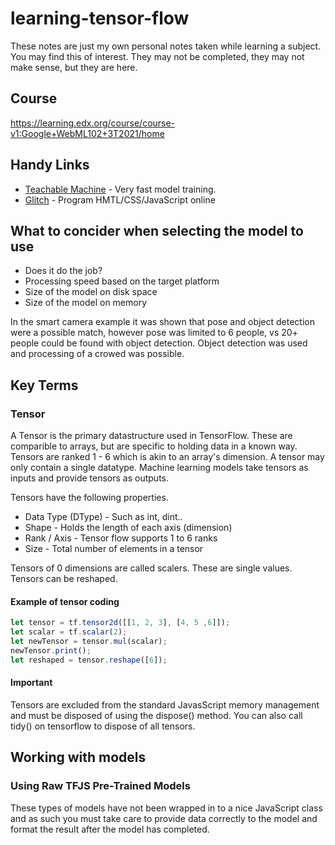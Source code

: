 # learning-tensor-flow
These notes are just my own personal notes taken while learning a subject.  You may find this of interest.  They may not be completed, they may not make sense, but they are here.

## Course
https://learning.edx.org/course/course-v1:Google+WebML102+3T2021/home

## Handy Links
* [Teachable Machine](https://teachablemachine.withgoogle.com/) - Very fast model training.
* [Glitch](https://glitch.com/) - Program HMTL/CSS/JavaScript online

## What to concider when selecting the model to use

* Does it do the job?
* Processing speed based on the target platform
* Size of the model on disk space
* Size of the model on memory

In the smart camera example it was shown that pose and object detection were a possible match, however pose was limited to 6 people, vs 20+ people could be found with object detection.  Object detection was used and processing of a crowed was possible. 

## Key Terms

### Tensor
A Tensor is the primary datastructure used in TensorFlow.  These are comparible to arrays, but are specific to holding data in a known way.  Tensors are ranked 1 - 6 which is akin to an array's dimension.  A tensor may only contain a single datatype.  Machine learning models take tensors as inputs and provide tensors as outputs. 

Tensors have the following properties.

* Data Type (DType) - Such as int, dint..
* Shape - Holds the length of each axis (dimension)
* Rank / Axis - Tensor flow supports 1 to 6 ranks
* Size - Total number of elements in a tensor

Tensors of 0 dimensions are called scalers.  These are single values.  Tensors can be reshaped.

#### Example of tensor coding
```javascript
let tensor = tf.tensor2d([[1, 2, 3], [4, 5 ,6]]);
let scalar = tf.scalar(2);
let newTensor = tensor.mul(scalar);
newTensor.print();
let reshaped = tensor.reshape([6]);
```

#### Important
Tensors are excluded from the standard JavasScript memory management and must be disposed of using the dispose() method.  You can also call tidy() on tensorflow to dispose of all tensors. 

## Working with models

###  Using Raw TFJS Pre-Trained Models
These types of models have not been wrapped in to a nice JavaScript class and as such you must take care to provide data correctly to the model and format the result after the model has completed.
